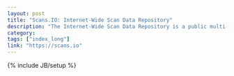 ```yaml
---
layout: post
title: "Scans.IO: Internet-Wide Scan Data Repository"
description: "The Internet-Wide Scan Data Repository is a public multi-institutional archive of research data collected through active scans of the Internet that I am leading. The repository was founded as a collaboration between the University of Michigan and and Rapid7 and currently hosts several terabytes of data including our regular scans of the HTTPS ecosystem, copies of the root HTTP pages, comprehensive reserve DNS lookups, and banner grabs from dozens of other protocols."
category: 
tags: ["index_long"]
link: "https://scans.io"
---
```

{% include JB/setup %}
